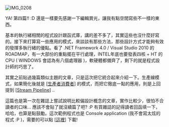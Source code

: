 ![IMG_0208](/images/2008-11-04-run-pc-2008-november-issue/IMG_0208_1.jpg)

YA! 第四篇!! :D 還是一樣要先感謝一下編輯賞光，讓我有點空間寫些不一樣的東西。

基本的執行緒相關的程式設計跟函式庫，講的差不多了，其實這些也沒什麼好寫的。接下來打算寫一些應用的模式，來談談有那些方法，那些設計方式才能夠有效的發揮多執行緒的優點。看了 .NET Framework 4.0 / Visual Studio 2010 的 ROADMAP，有一大部份的重點擺在平行處理，INTEL年底也要發表四核 + HT 的 CPU ( WINDOWS 會認為有八個處理器 )，軟硬體都備齊了，剩下的就是程式設計師的巧思了。

其實之前貼過幾篇類似主題的文章，只是這次把它統合起來介紹一下。生產線模式，如果簡化後就是 [[生產者消費者](/post/e7949fe794a2e88085-vs-e6b688e8b2bbe88085-BlockQueue-e5afa6e4bd9c.aspx)] 的模式，而把它徹底一點的應用，則是上回提到 [[Stream Pipeline](/post/MSDN-Magazine-e996b1e8ae80e5bf83e5be97-Stream-Pipeline.aspx)] .. 

這篇也是第一次在雜誌上嘗試說明比較偏設計概念的文章，實作比較少，很怕不合讀者的口味... 應該不會貼了就沒續篇了吧? :P 有買雜誌的記得讀者回函填一下，哈哈，也算是點鼓勵。這次範例程式也是 Console application (我不會寫太炫的程式 :P )，需要的可以點 [[這裡](/admin/Pages/wp-content/be-files/RUNPC-2008-11.zip)] 下載!